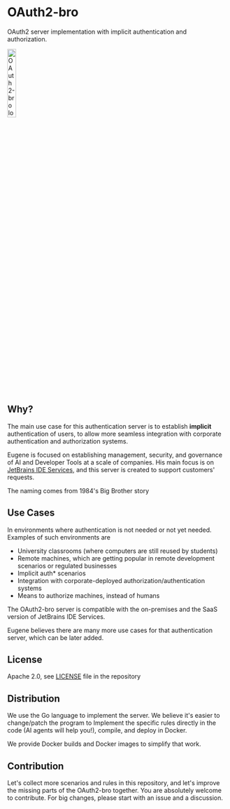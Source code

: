 # OAuth2-bro
OAuth2 server implementation with implicit authentication and authorization. 

<img width="20%" alt="OAuth2-bro logo" src="https://github.com/user-attachments/assets/02e41930-eeb0-425b-900e-3a0993cff27c" />

Why?
----

The main use case for this authentication server is to establish **implicit** authentication of users,
to allow more seamless integration with corporate authentication and authorization systems. 

Eugene is focused on establishing management, security, and governance of AI and Developer Tools at a scale of companies.
His main focus is on [JetBrains IDE Services](https://jetbrains.com/ide-services), and this server is created to
support customers' requests. 

The naming comes from 1984's Big Brother story 

Use Cases
---------

In environments where authentication is not needed or not yet needed. Examples of such environments are
* University classrooms (where computers are still reused by students)
* Remote machines, which are getting popular in remote development scenarios or regulated businesses
* Implicit auth* scenarios
* Integration with corporate-deployed authorization/authentication systems
* Means to authorize machines, instead of humans

The OAuth2-bro server is compatible with the on-premises and the SaaS version of JetBrains IDE Services. 

Eugene believes there are many more use cases for that authentication server, which can be later added. 


License
-------

Apache 2.0, see [LICENSE](LICENSE) file in the repository


Distribution
------------

We use the Go language to implement the server. We believe it's easier to change/patch the program to
Implement the specific rules directly in the code (AI agents will help you!), compile, and deploy in Docker. 

We provide Docker builds and Docker images to simplify that work. 


Contribution
------------

Let's collect more scenarios and rules in this repository, and let's improve the missing parts of the
OAuth2-bro together. You are absolutely welcome to contribute. For big changes, please start with
an issue and a discussion. 
